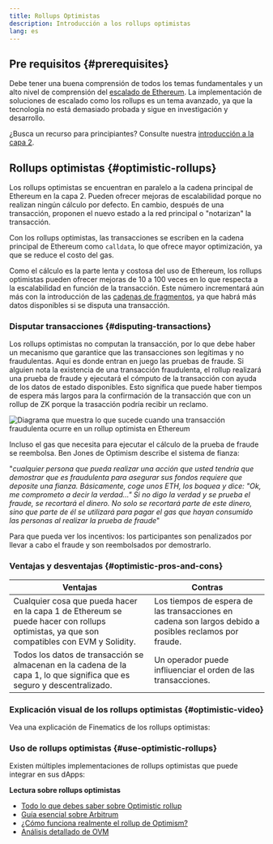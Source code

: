 ```yaml
---
title: Rollups Optimistas
description: Introducción a los rollups optimistas
lang: es
---
```


## Pre requisitos {#prerequisites}

Debe tener una buena comprensión de todos los temas fundamentales y un alto nivel de comprensión del [escalado de Ethereum](/developers/docs/scaling/). La implementación de soluciones de escalado como los rollups es un tema avanzado, ya que la tecnología no está demasiado probada y sigue en investigación y desarrollo.

¿Busca un recurso para principiantes? Consulte nuestra [introducción a la capa 2](/layer-2/).

## Rollups optimistas {#optimistic-rollups}

Los rollups optimistas se encuentran en paralelo a la cadena principal de Ethereum en la capa 2. Pueden ofrecer mejoras de escalabilidad porque no realizan ningún cálculo por defecto. En cambio, después de una transacción, proponen el nuevo estado a la red principal o "notarizan" la transacción.

Con los rollups optimistas, las transacciones se escriben en la cadena principal de Ethereum como `calldata`, lo que ofrece mayor optimización, ya que se reduce el costo del gas.

Como el cálculo es la parte lenta y costosa del uso de Ethereum, los rollups optimistas pueden ofrecer mejoras de 10 a 100 veces en lo que respecta a la escalabilidad en función de la transacción. Este número incrementará aún más con la introducción de las [cadenas de fragmentos](/roadmap/danksharding), ya que habrá más datos disponibles si se disputa una transacción.

### Disputar transacciones {#disputing-transactions}

Los rollups optimistas no computan la transacción, por lo que debe haber un mecanismo que garantice que las transacciones son legítimas y no fraudulentas. Aquí es donde entran en juego las pruebas de fraude. Si alguien nota la existencia de una transacción fraudulenta, el rollup realizará una prueba de fraude y ejecutará el cómputo de la transacción con ayuda de los datos de estado disponibles. Esto significa que puede haber tiempos de espera más largos para la confirmación de la transacción que con un rollup de ZK porque la trasacción podría recibir un reclamo.

![Diagrama que muestra lo que sucede cuando una transacción fraudulenta ocurre en un rollup optimista en Ethereum](./optimistic-rollups.png)

Incluso el gas que necesita para ejecutar el cálculo de la prueba de fraude se reembolsa. Ben Jones de Optimism describe el sistema de fianza:

"_cualquier persona que pueda realizar una acción que usted tendría que demostrar que es fraudulenta para asegurar sus fondos requiere que deposite una fianza. Básicamente, coge unos ETH, los boquea y dice: "Ok, me comprometo a decir la verdad…" Si no digo la verdad y se prueba el fraude, se recortará el dinero. No solo se recortará parte de este dinero, sino que parte de él se utilizará para pagar el gas que hayan consumido las personas al realizar la prueba de fraude_"

Para que pueda ver los incentivos: los participantes son penalizados por llevar a cabo el fraude y son reembolsados por demostrarlo.

### Ventajas y desventajas {#optimistic-pros-and-cons}

| Ventajas                                                                                                                                  | Contras                                                                                                |
| ----------------------------------------------------------------------------------------------------------------------------------------- | ------------------------------------------------------------------------------------------------------ |
| Cualquier cosa que pueda hacer en la capa 1 de Ethereum se puede hacer con rollups optimistas, ya que son compatibles con EVM y Solidity. | Los tiempos de espera de las transacciones en cadena son largos debido a posibles reclamos por fraude. |
| Todos los datos de transacción se almacenan en la cadena de la capa 1, lo que significa que es seguro y descentralizado.                  | Un operador puede infliuenciar el orden de las transacciones.                                          |

### Explicación visual de los rollups optimistas {#optimistic-video}

Vea una explicación de Finematics de los rollups optimistas:

<YouTube id="7pWxCklcNsU" start="263" />

### Uso de rollups optimistas {#use-optimistic-rollups}

Existen múltiples implementaciones de rollups optimistas que puede integrar en sus dApps:

<RollupProductDevDoc rollupType="optimistic" />

**Lectura sobre rollups optimistas**

- [Todo lo que debes saber sobre Optimistic rollup](https://research.paradigm.xyz/rollups)
- [Guía esencial sobre Arbitrum](https://newsletter.banklesshq.com/p/the-essential-guide-to-arbitrum)
- [¿Cómo funciona realmente el rollup de Optimism?](https://www.paradigm.xyz/2021/01/how-does-optimisms-rollup-really-work)
- [Análisis detallado de OVM](https://medium.com/ethereum-optimism/ovm-deep-dive-a300d1085f52)
